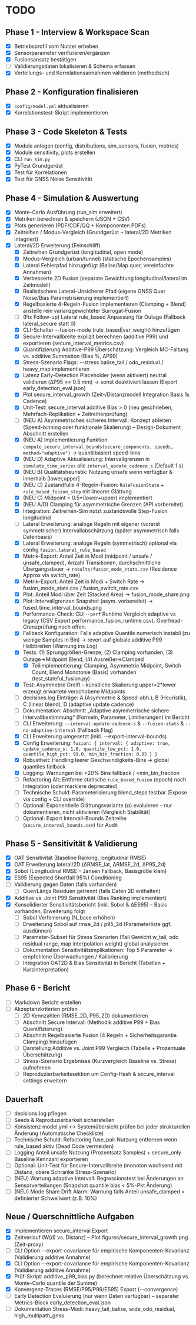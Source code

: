 # TODO

## Phase 1 - Interview & Workspace Scan

- [x] Betriebsprofil vom Nutzer erheben
- [x] Sensorparameter verifizieren/ergänzen
- [x] Fusionsansatz bestätigen
- [ ] Validierungsdaten lokalisieren & Schema erfassen
- [x] Verteilungs- und Korrelationsannahmen validieren (methodisch)

## Phase 2 - Konfiguration finalisieren

- [x] `config/model.yml` aktualisieren
- [x] Korrelationstest-Skript implementieren

## Phase 3 - Code Skeleton & Tests

- [x] Module anlegen (config, distributions, sim_sensors, fusion, metrics)
- [x] Module sensitivity, plots erstellen
- [x] CLI `run_sim.py`
- [x] PyTest Grundgerüst
- [x] Test für Korrelationen
- [x] Test für GNSS Noise Sensitivität

## Phase 4 - Simulation & Auswertung

- [x] Monte-Carlo Ausführung (run_sim erweitert)
- [x] Metriken berechnen & speichern (JSON + CSV)
- [x] Plots generieren (PDF/CDF/QQ + Komponenten PDFs)
- [x] Zeitreihen / Modus-Vergleich (Grundgerüst + lateral/2D Metriken integriert)
- [x] Lateral/2D Erweiterung (Feinschliff)
  - [x] Zeitreihen Grundgerüst (longitudinal, open mode)
  - [x] Modus-Vergleich (urban/tunnel) (statische Epochensamples)
  - [x] Lateral Fehlerpfad hinzugefügt (Balise/Map quer, vereinfachte Annahmen)
  - [x] Verbesserte 2D Fusion (separate Gewichtung longitudinal/lateral im Zeitmodell)
  - [x] Realistischere Lateral-Unsicherer Pfad (eigene GNSS Quer Noise/Bias Parametrisierung implementiert)
  - [x] Regelbasierte 4-Regeln-Fusion implementieren (Clamping + Blend) anstelle rein varianzgewichteter Surrogat-Fusion
  - [ ] (Fix Follow-up) Lateral rule_based Anpassung für Outage (Fallback lateral_secure statt 0)
  - [x] CLI-Schalter --fusion-mode (rule_based|var_weight) hinzufügen
  - [x] Secure-Intervallbreite explizit berechnen (additive P99) und exportieren (secure_interval_metrics.csv)
  - [x] Quantifizierung Additive-P99 Überschätzung: Vergleich MC-Faltung vs. additive Summation (Bias %, ΔP99)
  - [x] Stress-Szenario Flags: --stress balise_tail / odo_residual / heavy_map implementieren
  - [x] Latenz Early-Detection Placeholder (wenn aktiviert) neutral validieren (ΔP95 <= 0.5 mm) -> sonst deaktiviert lassen (Export early_detection_eval.json)
  - [x] Plot secure_interval_growth (Zeit-/Distanzmodell Integration Basis 1s Cadence)
  - [x] Unit-Test: secure_interval additive Bias > 0 (neu geschrieben, Mehrfach-Replikation + Zeitreihenprüfung)
  - [ ] (NEU A) Asymmetrisches sicheres Intervall: Konzept ableiten (Speed-binning oder funktionale Skalierung) – Design-Dokument Abschnitt erstellen
  - [x] (NEU A) Implementierung Funktion `compute_secure_interval_bounds(secure_components, speeds, method="adaptive")` → quantilbasiert speed-bins
  - [x] (NEU D) Adaptive Aktualisierung: Intervallgrenzen in `simulate_time_series` alle `interval_update_cadence_s` (Default 1 s)
  - [x] (NEU B) Qualitätsheuristik: Nutzung unsafe wenn verfügbar & innerhalb [lower,upper]
  - [x] (NEU C) Zustandfulle 4-Regeln-Fusion: `RuleFusionState` + `rule_based_fusion_step` mit linearer Glättung
  - [x] (NEU C) Midpoint = 0.5*(lower+upper) implementiert
  - [x] (NEU A/D) Clamping für asymmetrische Grenzen (API vorbereitet)
  - [x] Integration: Zeitreihen-Sim nutzt zustandsvolle Step-Fusion longitudinal
  - [ ] Lateral Erweiterung: analoge Regeln mit eigener (vorerst symmetrischer) Intervallabschätzung (später asymmetrisch falls Datenbasis)
  - [x] Lateral Erweiterung: analoge Regeln (symmetrisch) optional via config `fusion.lateral_rule_based`
  - [x] Metrik-Export: Anteil Zeit in Modi (midpoint / unsafe / unsafe_clamped), Anzahl Transitionen, durchschnittliche Übergangsdauer → `results/fusion_mode_stats.csv` (Residence Approx via switch_rate)
  - [x] Metrik-Export: Anteil Zeit in Modi + Switch Rate → fusion_mode_stats.csv / fusion_switch_rate.csv
  - [x] Plot: Anteil Modi über Zeit (Stacked Area) → fusion_mode_share.png
  - [x] Plot: Intervallgrenzen Snapshot (asym. vorbereitet) → fused_time_interval_bounds.png
  - [x] Performance-Check: CLI `--perf` Runtime Vergleich adaptive vs legacy (CSV Export performance_fusion_runtime.csv). Overhead-Grenzprüfung noch offen.
  - [x] Fallback Konfiguration: Falls adaptive Quantile numerisch instabil (zu wenige Samples in Bin) → revert auf globale additive P99 Halbbreiten (Warnung ins Log)
  - [x] Tests: (1) Sprunggrößen-Grenze, (2) Clamping vorhanden, (3) Outage→Midpoint Blend, (4) Ausreißer→Clamped
    - [x] Teilimplementierung: Clamping, Asymmetrie Midpoint, Switch Count, Blend Monotonie (Basis) vorhanden (test_stateful_fusion.py)
  - [x] Test: Asymmetrie Greift – künstliche Skalierung upper=2*lower erzeugt erwartete verschobene Midpoints
  - [ ] decisions.log Einträge: A (Asymmetrie & Speed-abh.), B (Heuristik), C (linear blend), D (adaptive update cadence)
  - [ ] Dokumentation: Abschnitt „Adaptive asymmetrische sichere Intervallbestimmung“ (Formeln, Parameter, Limitierungen) im Bericht
  - [ ] CLI Erweiterung: `--interval-update-cadence-s` & `--fusion-stats` & `--no-adaptive-interval` (Fallback Flag)
  - [x] CLI Erweiterung umgesetzt (inkl. --export-interval-bounds)
  - [x] Config Erweiterung: `fusion: { interval: { adaptive: true, update_cadence_s: 1.0, quantile_low_pct: 1.0, quantile_high_pct: 99.0, min_bin_fraction: 0.05 } }`
  - [x] Robustheit: Handling leerer Geschwindigkeits-Bins → global quantiles fallback
  - [x] Logging: Warnungen bei >20% Bins fallback / <min_bin_fraction
  - [ ] Refactoring Alt: Entferne statische `rule_based_fusion` (epoch) nach Integration (oder markiere deprecated)
  - [ ] Technische Schuld: Parameterisierung blend_steps testbar (Expose via config + CLI override)
  - [ ] Optional: Exponentielle Glättungsvariante (α) evaluieren – nur dokumentieren, nicht aktivieren (Vergleich Stabilität)
  - [ ] Optional: Export Intervall-Bounds Zeitreihe (`secure_interval_bounds.csv`) für Audit

## Phase 5 - Sensitivität & Validierung

- [x] OAT Sensitivität (Baseline Ranking, longitudinal RMSE)
- [x] OAT Erweiterung lateral/2D (ΔRMSE_lat, ΔRMSE_2d, ΔP95_2d)
- [x] Sobol (Longitudinal RMSE – Jansen Fallback, Basisgröße klein)
- [x] ES95 (Expected Shortfall 95%) Conditioning
- [ ] Validierung gegen Daten (falls vorhanden)
  - [ ] Quer/Längs Residuen getrennt (falls Daten 2D enthalten)
- [x] Additive vs. Joint P99 Sensitivität (Bias Ranking implementiert)
- [x] Konsolidierter Sensitivitätsbericht (inkl. Sobol & ΔES95) – Basis vorhanden, Erweiterung folgt
  - [ ] Sobol Verfeinerung (N_base erhöhen)
  - [ ] Erweiterung Sobol auf rmse_2d / p95_2d (Parameterliste ggf. ausdünnen)
  - [ ] Parameter-Subset für Stress Szenarien (Tail Gewicht w_tail, odo residual range, map interpolation weight) global analysieren
  - [ ] Dokumentation Sensitivitätsimplikationen: Top 5 Parameter → empfohlene Überwachungen / Kalibrierung
  - [ ] Integration OAT2D & Bias Sensitivität in Bericht (Tabellen + Kurzinterpretation)

## Phase 6 - Bericht

- [ ] Markdown Bericht erstellen
- [ ] Akzeptanzkriterien prüfen
  - [ ] 2D Kennzahlen (RMSE_2D, P95_2D) dokumentieren
  - [ ] Abschnitt Secure Intervall (Methodik additive P99 + Bias Quantifizierung)
  - [ ] Abschnitt Regelbasierte Fusion (4 Regeln + Sicherheitsgarantie Clamping) hinzufügen
  - [ ] Darstellung Additive vs. Joint P99 Vergleich (Tabelle + Prozentuale Überschätzung)
  - [ ] Stress-Szenario Ergebnisse (Kurzvergleich Baseline vs. Stress) aufnehmen
  - [ ] Reproduzierbarkeitssektion um Config-Hash & secure_interval settings erweitern

## Dauerhaft

- [ ] decisions.log pflegen
- [ ] Seeds & Reproduzierbarkeit sicherstellen
 - [ ] Konsistenz model.yml ↔ Systemübersicht prüfen bei jeder strukturellen Änderung (Automatische Checkliste)
- [ ] Technische Schuld: Refactoring fuse_pair Nutzung entfernen wenn rule_based aktiv (Dead Code vermeiden)
- [ ] Logging Anteil unsafe Nutzung (Prozentsatz Samples) + secure_only Baseline Kennzahl exportieren
- [ ] Optional: Unit-Test für Secure-Intervallbreite (monoton wachsend mit Distanz, obere Schranke Stress-Szenario)
- [ ] (NEU) Wartung adaptive Intervall: Regressionstest bei Änderungen an Sensorverteilungen (Snapshot quantile bias < 5%-Pkt Änderung)
- [ ] (NEU) Mode Share Drift Alarm: Warnung falls Anteil unsafe_clamped > definierter Schwellwert (z.B. 10%)

## Neue / Querschnittliche Aufgaben

- [x] Implementieren secure_interval Export
- [x] Zeitverlauf (W(d) vs. Distanz) – Plot figures/secure_interval_growth.png (Zeit-proxy)
- [ ] CLI Option --export-covariance für empirische Komponenten-Kovarianz (Validierung additive Annahme)
- [x] CLI Option --export-covariance für empirische Komponenten-Kovarianz (Validierung additive Annahme)
- [x] Prüf-Skript: additive_p99_bias.py (berechnet relative Überschätzung vs. Monte-Carlo quantile der Summe)
- [x] Konvergenz-Traces (RMSE/P95/P99/ES95) Export (--convergence)
- [ ] Early Detection Evaluierung (nur wenn Daten verfügbar) – separater Metrics-Block early_detection_eval.json
- [ ] Dokumentation Stress-Modi: heavy_tail_balise, wide_odo_residual, high_multipath_gnss
